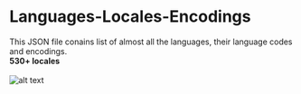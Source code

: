 # Languages-Locales-Encodings
This JSON file conains list of almost all the languages, their language codes and encodings.<br/>
<b>530+ locales</b><br/><br/>
![alt text](https://image.prntscr.com/image/oKlBNhYRTnu9Sv_LVeHrtQ.jpeg)
